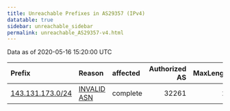 ```yaml
---
title: Unreachable Prefixes in AS29357 (IPv4)
datatable: true
sidebar: unreachable_sidebar
permalink: unreachable_AS29357-v4.html
---
```


Data as of 2020-05-16 15:20:00 UTC


<div class="datatable-begin"></div>

| Prefix                                                     | Reason                                                                                                  | affected   |   Authorized AS |   MaxLength | Anchor                           |   unreachable /24s |
|:-----------------------------------------------------------|:--------------------------------------------------------------------------------------------------------|:-----------|----------------:|------------:|:---------------------------------|-------------------:|
| [143.131.173.0/24](https://stat.ripe.net/143.131.173.0/24) | [INVALID ASN](https://rpki-validator.ripe.net/announcement-preview?asn=AS29357&prefix=143.131.173.0/24) | complete   |           32261 |          24 | [ARIN](unreachable_ARIN-v4.html) |                  1 |

<div class="datatable-end"></div>